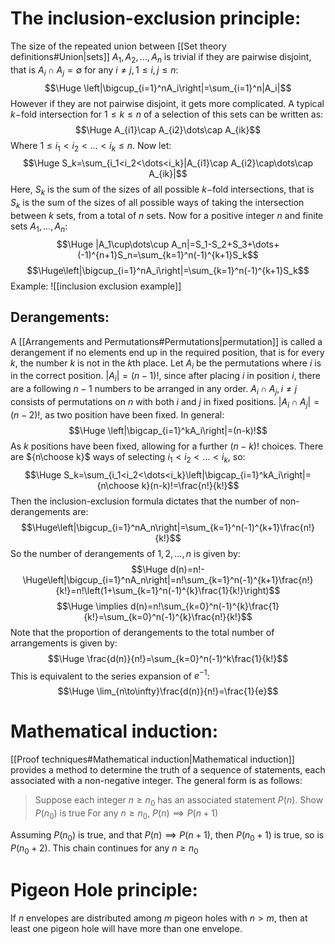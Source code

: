 
# The inclusion-exclusion principle:

The size of the repeated union between [[Set theory definitions#Union|sets]] $A_1,A_2,\dots,A_n$ is trivial if they are pairwise disjoint, that is $A_i\cap A_j=\emptyset$ for any $i\neq j,\,1\leq i,j\leq n$:
$$\Huge \left|\bigcup_{i=1}^nA_i\right|=\sum_{i=1}^n|A_i|$$
However if they are not pairwise disjoint, it gets more complicated. A typical $k-$fold intersection for $1\leq k\leq n$ of a selection of this sets can be written as:$$\Huge A_{i1}\cap A_{i2}\dots\cap A_{ik}$$
Where $1\leq i_1<i_2<\dots<i_k\leq n$. Now let:$$\Huge S_k=\sum_{i_1<i_2<\dots<i_k}|A_{i1}\cap A_{i2}\cap\dots\cap A_{ik}|$$
Here, $S_k$ is the sum of the sizes of all possible $k-$fold intersections, that is $S_k$ is the sum of the sizes of all possible ways of taking the intersection between $k$ sets, from a total of $n$ sets. Now for a positive integer $n$ and finite sets $A_1,\dots,A_n$:$$\Huge |A_1\cup\dots\cup A_n|=S_1-S_2+S_3+\dots+(-1)^{n+1}S_n=\sum_{k=1}^n(-1)^{k+1}S_k$$$$\Huge\left|\bigcup_{i=1}^nA_i\right|=\sum_{k=1}^n(-1)^{k+1}S_k$$
Example:
![[inclusion exclusion example]]

## Derangements:

A [[Arrangements and Permutations#Permutations|permutation]] is called a derangement if no elements end up in the required position, that is for every $k$, the number $k$ is not in the $k$th place. Let $A_i$ be the permutations where $i$ is in the correct position. $|A_i|=(n-1)!$, since after placing $i$ in position $i$, there are a following $n-1$ numbers to be arranged in any order. $A_i\cap A_j,i\neq j$ consists of permutations on $n$ with both $i$ and $j$ in fixed positions. $|A_i\cap A_j|=(n-2)!$, as two position have been fixed. In general:$$\Huge \left|\bigcap_{i=1}^kA_i\right|=(n-k)!$$
As $k$ positions have been fixed, allowing for a further $(n-k)!$ choices. There are ${n\choose k}$ ways of selecting $i_1<i_2<\dots<i_k$, so:
$$\Huge S_k=\sum_{i_1<i_2<\dots<i_k}\left|\bigcap_{i=1}^kA_i\right|={n\choose k}(n-k)!=\frac{n!}{k!}$$
Then the inclusion-exclusion formula dictates that the number of non-derangements are:$$\Huge\left|\bigcup_{i=1}^nA_n\right|=\sum_{k=1}^n(-1)^{k+1}\frac{n!}{k!}$$
So the number of derangements of $1,2,\dots,n$ is given by:
$$\Huge d(n)=n!-\Huge\left|\bigcup_{i=1}^nA_n\right|=n!\sum_{k=1}^n(-1)^{k+1}\frac{n!}{k!}=n!\left(1+\sum_{k=1}^n(-1)^{k}\frac{1}{k!}\right)$$$$\Huge \implies d(n)=n!\sum_{k=0}^n(-1)^{k}\frac{1}{k!}=\sum_{k=0}^n(-1)^{k}\frac{n!}{k!}$$
Note that the proportion of derangements to the total number of arrangements is given by:$$\Huge \frac{d(n)}{n!}=\sum_{k=0}^n(-1)^k\frac{1}{k!}$$
This is equivalent to the series expansion of $e^{-1}$:$$\Huge \lim_{n\to\infty}\frac{d(n)}{n!}=\frac{1}{e}$$


# Mathematical induction:

[[Proof techniques#Mathematical induction|Mathematical induction]] provides a method to determine the truth of a sequence of statements, each associated with a non-negative integer. The general form is as follows:
> Suppose each integer $n\geq n_0$ has an associated statement $P(n)$.
> Show $P(n_0)$ is true
> For any $n\geq n_0$, $P(n)\implies P(n+1)$

Assuming $P(n_0)$ is true, and that $P(n)\implies P(n+1)$, then $P(n_0+1)$ is true, so is $P(n_0+2)$. This chain continues for any $n\geq n_0$

# Pigeon Hole principle:

If $n$ envelopes are distributed among $m$ pigeon holes with $n>m$, then at least one pigeon hole will have more than one envelope.